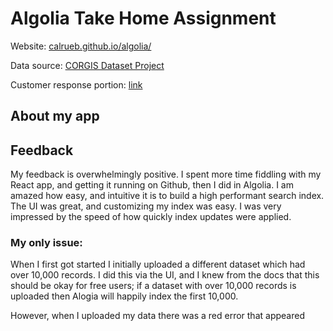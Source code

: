 # Algolia Take Home Assignment

Website: [calrueb.github.io/algolia/](https://calrueb.github.io/algolia/)

Data source: [CORGIS Dataset Project](https://corgis-edu.github.io/corgis/json/billionaires/)

Customer response portion: [link](customer_questions.md)

## About my app

## Feedback

My feedback is overwhelmingly positive. I spent more time fiddling with my React app, and getting it running on Github, then I did in Algolia. I am amazed how easy, and intuitive it is to build a high performant search index. The UI was great, and customizing my index was easy. I was very impressed by the speed of how quickly index updates were applied.

### My only issue:

When I first got started I initially uploaded a different dataset which had over 10,000 records. I did this via the UI, and I knew from the docs that this should be okay for free users; if a dataset with over 10,000 records is uploaded then Alogia will happily index the first 10,000.

However, when I uploaded my data there was a red error that appeared
